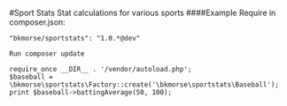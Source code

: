 #Sport Stats
Stat calculations for various sports
####Example
Require in composer.json:

`"bkmorse/sportstats": "1.0.*@dev"`

`Run composer update`

```
require_once __DIR__ . '/vendor/autoload.php';
$baseball = \bkmorse\sportstats\Factory::create('\bkmorse\sportstats\Baseball');
print $baseball->battingAverage(50, 100);
```